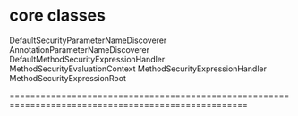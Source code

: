 # core classes

DefaultSecurityParameterNameDiscoverer
AnnotationParameterNameDiscoverer
DefaultMethodSecurityExpressionHandler
MethodSecurityEvaluationContext
MethodSecurityExpressionHandler
MethodSecurityExpressionRoot


====================================================================================================
